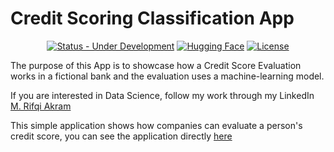 # Credit Scoring Classification App

<div align="center">

  <a href="">[![Status - Under Development](https://img.shields.io/badge/Status-Under_Development-2ea44f)](https://)</a>
  <a href="">[![Hugging Face](https://img.shields.io/badge/🤗-Hugging%20Face-yellow)](https://rifqiakram-credit-scoring.hf.space/)</a>
    <a href="">[![License](https://img.shields.io/badge/License-MIT-blue)](#license)</a>

</div>

The purpose of this App is to showcase how a Credit Score Evaluation works in a fictional bank and the evaluation uses a machine-learning model.

If you are interested in Data Science, follow my work through my LinkedIn [M. Rifqi Akram](https://www.linkedin.com/in/m-rifqi-akram/)

This simple application shows how companies can evaluate a person's credit score, you can see the application directly [here](https://rifqiakram-credit-scoring.hf.space)
